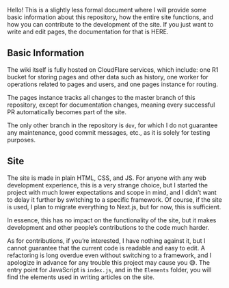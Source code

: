 Hello! This is a slightly less formal document where I will provide some basic information about this repository, how the entire site functions, and how you can contribute to the development of the site. If you just want to write and edit pages, the documentation for that is HERE.

## Basic Information

The wiki itself is fully hosted on CloudFlare services, which include: one R1 bucket for storing pages and other data such as history, one worker for operations related to pages and users, and one pages instance for routing.

The pages instance tracks all changes to the master branch of this repository, except for documentation changes, meaning every successful PR automatically becomes part of the site.

The only other branch in the repository is `dev`, for which I do not guarantee any maintenance, good commit messages, etc., as it is solely for testing purposes.

## Site

The site is made in plain HTML, CSS, and JS. For anyone with any web development experience, this is a very strange choice, but I started the project with much lower expectations and scope in mind, and I didn’t want to delay it further by switching to a specific framework. Of course, if the site is used, I plan to migrate everything to Next.js, but for now, this is sufficient.

In essence, this has no impact on the functionality of the site, but it makes development and other people’s contributions to the code much harder.

As for contributions, if you’re interested, I have nothing against it, but I cannot guarantee that the current code is readable and easy to edit. A refactoring is long overdue even without switching to a framework, and I apologize in advance for any trouble this project may cause you 😅. The entry point for JavaScript is `index.js`, and in the `Elements` folder, you will find the elements used in writing articles on the site.
